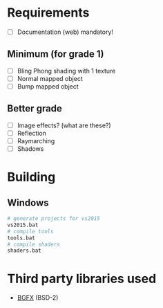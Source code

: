 # Requirements
- [ ] Documentation (web) mandatory!

## Minimum (for grade 1) 
- [ ] Bling Phong shading with 1 texture
- [ ] Normal mapped object
- [ ] Bump mapped object

## Better grade
- [ ] Image effects? (what are these?)
- [ ] Reflection
- [ ] Raymarching
- [ ] Shadows

# Building
## Windows
```perl
# generate projects for vs2015
vs2015.bat
# compile tools
tools.bat
# compile shaders
shaders.bat
```

# Third party libraries used
* [BGFX](https://github.com/bkaradzic/bgfx) (BSD-2)
